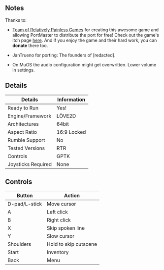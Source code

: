 ## Notes

Thanks to:
* [Team of Relatively Painless Games](https://linktr.ee/relativelypainlessgames) for creating this awesome game and allowing PortMaster to distribute the port for free! Check out the game's itch page [here](https://apicici.itch.io/the-founders-of-redacted). And if you enjoy the game and their hard work, you can **donate** there too.
* JanTrueno for porting: The founders of [redacted].

* On MuOS the audio configuration might get overwritten. Lower volume in settings. 


## Details

| Details          | Information  |
|----------------------|----------------|
| Ready to Run        | Yes!           |
| Engine/Framework   | LÖVE2D         |
| Architectures      | 64bit          |
| Aspect Ratio       | 16:9 Locked    |
| Rumble Support     | No             |
| Tested Versions    | RTR            |
| Controls          | GPTK           |
| Joysticks Required | None           |

## Controls

| Button  | Action               |
|-------------|--------------------------|
| D-pad/L-stick | Move cursor             |
| A           | Left click               |
| B           | Right click              |
| X           | Skip spoken line         |
| Y           | Slow cursor              |
| Shoulders   | Hold to skip cutscene    |
| Start       | Inventory                |
| Back        | Menu                     |


